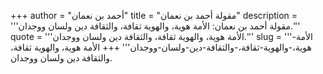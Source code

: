 +++
author = "أحمد بن نعمان"
title = "مقولة أحمد بن نعمان"
description = '''مقولة أحمد بن نعمان: الأمة هوية، والهوية ثقافة، والثقافة دين ولسان ووجدان.'''
quote = '''الأمة هوية، والهوية ثقافة، والثقافة دين ولسان ووجدان.'''
slug = '''الأمة-هوية،-والهوية-ثقافة،-والثقافة-دين-ولسان-ووجدان'''
+++
الأمة هوية، والهوية ثقافة، والثقافة دين ولسان ووجدان.

